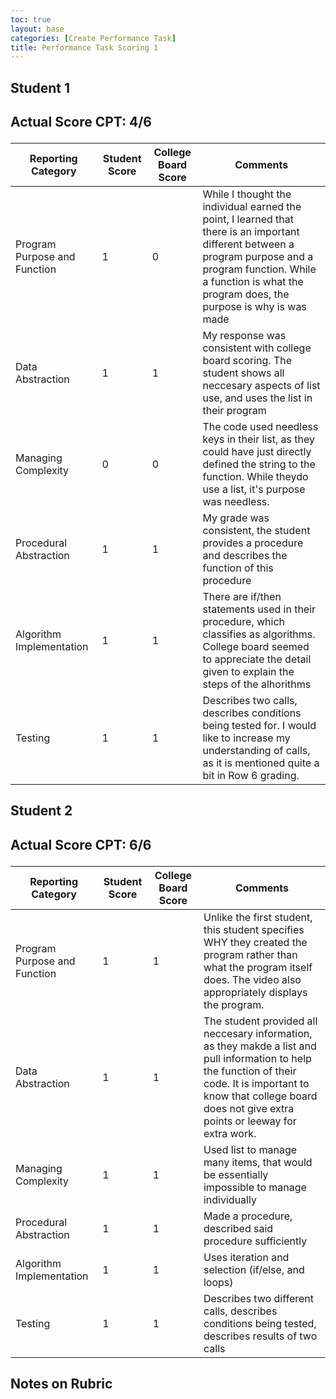 ```yaml
---
toc: true
layout: base
categories: [Create Performance Task]
title: Performance Task Scoring 1
---
```


<h2>Student 1<h2>

Actual Score CPT: 4/6

| Reporting Category | Student Score | College Board Score | Comments |
| ----------- | ----------- | ----------- | ----------- |
| Program Purpose and Function | 1 | 0 | While I thought the individual earned the point, I learned that there is an important different between a program purpose and a program function. While a function is what the program does, the purpose is why is was made |
| Data Abstraction | 1 | 1 | My response was consistent with college board scoring. The student shows all neccesary aspects of list use, and uses the list in their program|
| Managing Complexity | 0 | 0 | The code used needless keys in their list, as they could have just directly defined the string to the function. While theydo use a list, it's purpose was needless. |
| Procedural Abstraction | 1 | 1 | My grade was consistent, the student provides a procedure and describes the function of this procedure |
| Algorithm Implementation | 1 | 1 | There are if/then statements used in their procedure, which classifies as algorithms. College board seemed to appreciate the detail given to explain the steps of the alhorithms |
| Testing | 1 | 1 | Describes two calls, describes conditions being tested for. I would like to increase my understanding of calls, as it is mentioned quite a bit in Row 6 grading. |

<h2>Student 2<h2>

Actual Score CPT: 6/6

| Reporting Category | Student Score | College Board Score | Comments |
| ----------- | ----------- | ----------- | ----------- |
| Program Purpose and Function | 1 | 1 | Unlike the first student, this student specifies WHY they created the program rather than what the program itself does. The video also appropriately displays the program. |
| Data Abstraction | 1 | 1 | The student provided all neccesary information, as they makde a list and pull information to help the function of their code. It is important to know that college board does not give extra points or leeway for extra work. |
| Managing Complexity | 1 | 1 | Used list to manage many items, that would be essentially impossible to manage individually |
| Procedural Abstraction | 1 | 1 | Made a procedure, described said procedure sufficiently |
| Algorithm Implementation | 1 | 1 | Uses iteration and selection (if/else, and loops) |
| Testing | 1 | 1 | Describes two different calls, describes conditions being tested, describes results of two calls |


<h2>Notes on Rubric<h2>